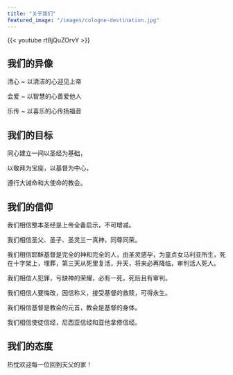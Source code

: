 ```yaml
---
title: "关于我们"
featured_image: "/images/cologne-destination.jpg"
---
```


{{< youtube rt8jQuZOrvY >}}

## 我们的异像

清心 ~ 以清洁的心迎见上帝

会爱 ~ 以智慧的心善爱他人

乐传 ~ 以喜乐的心传扬福音

## 我们的目标

同心建立一间以圣经为基础，

以敬拜为宝座，以基督为中心，

遵行大诫命和大使命的教会。

## 我们的信仰

我们相信整本圣经是上帝全备启示，不可增减。

我们相信圣父、圣子、圣灵三一真神，同尊同荣。

我们相信耶稣基督是完全的神和完全的人，由圣灵感孕，为童贞女马利亚所生，死在十字架上，埋葬，第三天从死里复活，升天，将来必再降临，审判活人死人。

我们相信人犯罪，亏缺神的荣耀，必有一死，死后且有审判。

我们相信人要悔改，因信称义，接受基督的救赎，可得永生。

我们相信基督是教会的元首，教会是基督的身体。

我们相信使徒信经，尼西亚信经和亚他拿修信经。

## 我们的态度

热忱欢迎每一位回到天父的家！
